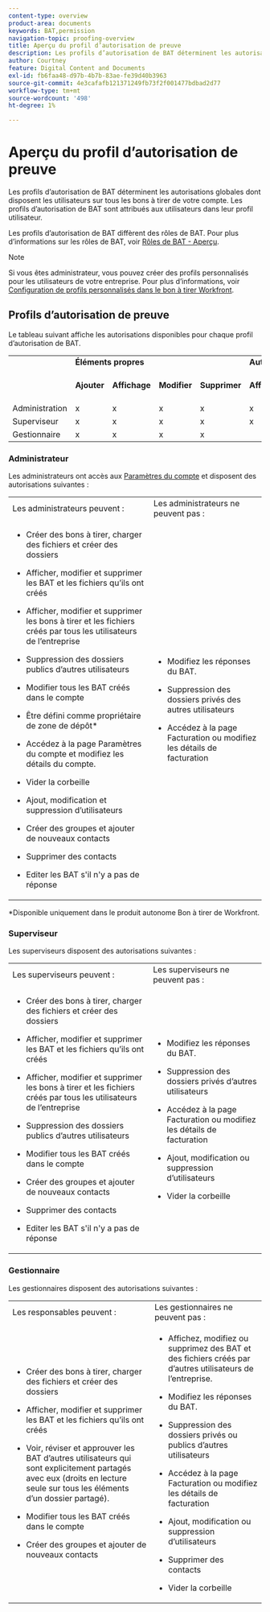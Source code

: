 ```yaml
---
content-type: overview
product-area: documents
keywords: BAT,permission
navigation-topic: proofing-overview
title: Aperçu du profil d’autorisation de preuve
description: Les profils d’autorisation de BAT déterminent les autorisations globales dont disposent les utilisateurs sur tous les bons à tirer de votre compte. Les profils d’autorisation de BAT sont attribués aux utilisateurs dans leur profil utilisateur. Les profils d’autorisation de BAT diffèrent des rôles de BAT.
author: Courtney
feature: Digital Content and Documents
exl-id: fb6faa48-d97b-4b7b-83ae-fe39d40b3963
source-git-commit: 4e3cafafb121371249fb73f2f001477bdbad2d77
workflow-type: tm+mt
source-wordcount: '498'
ht-degree: 1%

---
```


# Aperçu du profil d’autorisation de preuve

<!--Audited: 12/2023-->

Les profils d’autorisation de BAT déterminent les autorisations globales dont disposent les utilisateurs sur tous les bons à tirer de votre compte. Les profils d’autorisation de BAT sont attribués aux utilisateurs dans leur profil utilisateur.

Les profils d’autorisation de BAT diffèrent des rôles de BAT. Pour plus d’informations sur les rôles de BAT, voir [Rôles de BAT - Aperçu](../../../review-and-approve-work/proofing/proofing-overview/proof-roles.md).

>[!NOTE]
>
>Si vous êtes administrateur, vous pouvez créer des profils personnalisés pour les utilisateurs de votre entreprise. Pour plus d’informations, voir [Configuration de profils personnalisés dans le bon à tirer Workfront](../../../workfront-proof/wp-acct-admin/account-settings/configure-custom-profiles.md).

<!--
<p data-mc-conditions="QuicksilverOrClassic.Draft mode">Consider the following about roles and permissions:</p>
-->

<!--
<ul data-mc-conditions="QuicksilverOrClassic.Draft mode">
<li> <p>Assigned profile permissions relate only to the users and items in your own account. The exception is in the case of Satellite accounts, where the Administrator and Billing Administrator for the main (hub) accounts can access and manage the account settings and billing of those accounts from the hub account level.</p> </li>
<li> <p>Billing Administrators and Administrators can delete users. This can only be done in Account settings.</p> </li>
<li>When Billing Administrators and Administrators view proofs that are owned by other users in their account, they view them with the role of a Reviewer.</li>
<li>Using the Read Only role, Billing Administrators and Administrators can access proofs in folders shared with them or in folders created by them. </li>
</ul>
-->

## Profils d’autorisation de preuve

Le tableau suivant affiche les autorisations disponibles pour chaque profil d’autorisation de BAT.

<table>
  <tr>
   <td colspan="1" ><strong></strong>
   </td>
   <td colspan="4" ><strong>Éléments propres</strong>
   </td>
   <td colspan="3" ><strong>Autres éléments d’utilisateur</strong>
   </td>
   <td><strong>Administration</strong>
   </td>
  </tr>
  <tr>
   <td>
   </td>
   <td><strong>Ajouter</strong>
   </td>
   <td><strong>Affichage</strong>
   </td>
   <td><strong>Modifier</strong>
   </td>
   <td><strong>Supprimer</strong>
   </td>
   <td><strong>Affichage</strong>
   </td>
   <td><strong>Modifier</strong>
   </td>
   <td><strong>Supprimer</strong>
   </td>
   <td><strong>Modification et suppression</strong>
   </td>
  </tr>
  <tr>
   <td>Administration
   </td>
   <td>x
   </td>
   <td>x
   </td>
   <td>x
   </td>
   <td>x
   </td>
   <td>x
   </td>
   <td>x
   </td>
   <td>x
   </td>
   <td>x
   </td>
  </tr>
  <tr>
   <td>Superviseur
   </td>
   <td>x
   </td>
   <td>x
   </td>
   <td>x
   </td>
   <td>x
   </td>
   <td>x
   </td>
   <td>x
   </td>
   <td>x
   </td>
   <td>
   </td>
  </tr>
  <tr>
   <td>Gestionnaire
   </td>
   <td>x
   </td>
   <td>x
   </td>
   <td>x
   </td>
   <td>x
   </td>
   <td>
   </td>
   <td>
   </td>
   <td>
   </td>
   <td>
   </td>
  </tr>
</table>

### Administrateur

Les administrateurs ont accès aux [Paramètres du compte](https://support.workfront.com/hc/en-us/sections/115000912147-Account-Settings) et disposent des autorisations suivantes :

<table style="table-layout:auto"> 
 <col> 
 <col> 
 <tbody> 
  <tr> 
   <td>Les administrateurs peuvent :</td> 
   <td>Les administrateurs ne peuvent pas :</td> 
  </tr> 
  <tr> 
   <td> 
    <ul> 
     <li> <p>Créer des bons à tirer, charger des fichiers et créer des dossiers</p> </li> 
     <li> <p>Afficher, modifier et supprimer les BAT et les fichiers qu’ils ont créés</p> </li> 
     <li> <p>Afficher, modifier et supprimer les bons à tirer et les fichiers créés par tous les utilisateurs de l’entreprise</p> </li> 
     <li> <p>Suppression des dossiers publics d’autres utilisateurs</p> </li> 
     <li> <p>Modifier tous les BAT créés dans le compte</p> </li> 
     <li> <p>Être défini comme propriétaire de zone de dépôt*</p> </li> 
     <li> <p>Accédez à la page Paramètres du compte et modifiez les détails du compte.</p> </li> 
     <li> <p>Vider la corbeille</p> </li> 
     <li> <p>Ajout, modification et suppression d’utilisateurs</p> </li> 
     <li> <p>Créer des groupes et ajouter de nouveaux contacts</p> </li> 
     <li> <p>Supprimer des contacts</p> </li> 
     <li> <p>Editer les BAT s'il n'y a pas de réponse</p> </li> 
    </ul> </td> 
   <td> 
    <ul> 
     <li> <p>Modifiez les réponses du BAT.</p> </li> 
     <li> <p>Suppression des dossiers privés des autres utilisateurs</p> </li> 
     <li> <p>Accédez à la page Facturation ou modifiez les détails de facturation</p> </li> 
    </ul> </td> 
  </tr> 
 </tbody> 
</table>

&#42;Disponible uniquement dans le produit autonome Bon à tirer de Workfront.

### Superviseur

Les superviseurs disposent des autorisations suivantes :

<table style="table-layout:auto"> 
 <col> 
 <col> 
 <tbody> 
  <tr> 
   <td>Les superviseurs peuvent :</td> 
   <td>Les superviseurs ne peuvent pas :</td> 
  </tr> 
  <tr> 
   <td> 
    <ul> 
     <li> <p>Créer des bons à tirer, charger des fichiers et créer des dossiers</p> </li> 
     <li> <p>Afficher, modifier et supprimer les BAT et les fichiers qu’ils ont créés</p> </li> 
     <li> <p>Afficher, modifier et supprimer les bons à tirer et les fichiers créés par tous les utilisateurs de l’entreprise</p> </li> 
     <li> <p>Suppression des dossiers publics d’autres utilisateurs</p> </li> 
     <li> <p>Modifier tous les BAT créés dans le compte</p> </li> 
     <li> <p>Créer des groupes et ajouter de nouveaux contacts</p> </li> 
     <li> <p>Supprimer des contacts</p> </li> 
     <li> <p>Editer les BAT s'il n'y a pas de réponse</p> </li> 
    </ul> </td> 
   <td> 
    <ul> 
     <li> <p>Modifiez les réponses du BAT.</p> </li> 
     <li> <p>Suppression des dossiers privés d’autres utilisateurs</p> </li> 
     <li> <p>Accédez à la page Facturation ou modifiez les détails de facturation</p> </li> 
     <li> <p>Ajout, modification ou suppression d’utilisateurs</p> </li> 
     <li> <p>Vider la corbeille</p> </li> 
    </ul> </td> 
  </tr> 
 </tbody> 
</table>

### Gestionnaire

Les gestionnaires disposent des autorisations suivantes :

<table style="table-layout:auto"> 
 <col> 
 <col> 
 <tbody> 
  <tr> 
   <td>Les responsables peuvent :</td> 
   <td>Les gestionnaires ne peuvent pas :</td> 
  </tr> 
  <tr> 
   <td> 
    <ul> 
     <li> <p>Créer des bons à tirer, charger des fichiers et créer des dossiers</p> </li> 
     <li> <p>Afficher, modifier et supprimer les BAT et les fichiers qu’ils ont créés</p> </li> 
     <li> <p>Voir, réviser et approuver les BAT d’autres utilisateurs qui sont explicitement partagés avec eux (droits en lecture seule sur tous les éléments d’un dossier partagé).</p> </li> 
     <li> <p>Modifier tous les BAT créés dans le compte</p> </li> 
     <li> <p>Créer des groupes et ajouter de nouveaux contacts</p> </li> 
    </ul> </td> 
   <td> 
    <ul> 
     <li> <p>Affichez, modifiez ou supprimez des BAT et des fichiers créés par d’autres utilisateurs de l’entreprise. </p> </li><li><p>Modifiez les réponses du BAT.</p> </li> 
     <li> <p>Suppression des dossiers privés ou publics d’autres utilisateurs</p> </li> 
     <li> <p>Accédez à la page Facturation ou modifiez les détails de facturation</p> </li> 
     <li> <p>Ajout, modification ou suppression d’utilisateurs</p> </li> 
     <li> <p> Supprimer des contacts</p> </li> 
     <li> <p>Vider la corbeille</p> </li> 
    </ul> </td> 
  </tr> 
 </tbody> 
</table>

<!--
<h3 data-mc-conditions="QuicksilverOrClassic.Draft mode">Observer</h3>
-->

<!--
<p data-mc-conditions="QuicksilverOrClassic.Draft mode">Observers have the following permissions:</p>
-->

<!--
<p data-mc-conditions="QuicksilverOrClassic.Draft mode"> <img src="assets/cleaner2.png">Can see, review, and approve proofs of other users that are explicitly shared with them (Read-only rights to everything in a shared folder). For more information, see <a href="../../../workfront-proof/wp-work-proofsfiles/share-proofs-and-files/manage-proof-roles.md" class="MCXref xref">Manage Proof Roles in Workfront Proof</a>.</p>
-->

<!--
<p data-mc-conditions="QuicksilverOrClassic.Draft mode"> <img src="assets/cleaner2.png">Can view files that are explicitly shared with them. </p>
-->

<!--
<p data-mc-conditions="QuicksilverOrClassic.Draft mode"> <img src="assets/no2.png">Cannot create proofs, upload files, and create folders. For more information, see <a href="../../../workfront-proof/wp-work-proofsfiles/create-proofs-and-files/upload-files-web-content.md" class="MCXref xref">Upload Files and Web Content to Workfront Proof</a>.</p>
-->

<!--
<p data-mc-conditions="QuicksilverOrClassic.Draft mode"> <img src="assets/no2.png">Cannot view, edit, or delete proofs and files created by other users in the organization.</p>
-->

<!--
<p data-mc-conditions="QuicksilverOrClassic.Draft mode"> <img src="assets/no2.png">Cannot edit proofs or replies.</p>
-->

<!--
<p data-mc-conditions="QuicksilverOrClassic.Draft mode"> <img src="assets/no2.png">Cannot delete any items created in the organization.</p>
-->

<!--
<p data-mc-conditions="QuicksilverOrClassic.Draft mode"> <img src="assets/no2.png">Cannot access the Billing page or Account settings. For more information, see <a href="../../../workfront-proof/wp-billingsettings/manage-your-billing/wp-billing-page.md" class="MCXref xref">The Workfront Proof Billing Page</a> and <a href="../../../workfront-proof/wp-acct-admin/account-settings/account-settings.md" class="MCXref xref">Account settings in Workfront Proof</a>.</p>
-->

<!--
<p data-mc-conditions="QuicksilverOrClassic.Draft mode"> <img src="assets/no2.png">Cannot be set as the Dropzone owner. For more information, see <a href="../../../workfront-proof/wp-acct-admin/account-settings/configure-dropzone-in-wp.md" class="MCXref xref">Configure the dropzone in Workfront Proof</a>.</p>
-->

<!--
<p data-mc-conditions="QuicksilverOrClassic.Draft mode"> <img src="assets/no2.png">Cannot empty the trash. For more information, see <a href="../../../workfront-proof/wp-work-proofsfiles/manage-your-work/restore-and-empty-trash.md" class="MCXref xref">Restore and Empty the Trash in Workfront Proof</a>.</p>
-->

<!--
<p data-mc-conditions="QuicksilverOrClassic.Draft mode"> <img src="assets/no2.png">Cannot add, edit, or delete users. </p>
-->

<!--
<p data-mc-conditions="QuicksilverOrClassic.Draft mode"> <img src="assets/no2.png">Cannot create groups or add new contacts. </p>
-->

<!--
<p data-mc-conditions="QuicksilverOrClassic.Draft mode"> <img src="assets/no2.png">Cannot delete contacts. </p>
-->


><!--
><p data-mc-conditions="QuicksilverOrClassic.Draft mode">Menus and functions available to Observers are limited. </p>>
>-->
>  <!--
>  <li data-mc-conditions="QuicksilverOrClassic.Draft mode">Observers do not see the Header menu or the green New menu in their Dashboard</li>>
>  -->
>  <!--
>  <li data-mc-conditions="QuicksilverOrClassic.Draft mode">Observers do not see the following links in their Settings: Account settings, Billing </li>>
>  -->

<!--
<h3 data-mc-conditions="QuicksilverOrClassic.Draft mode">Guest</h3>
-->

<!--
<p data-mc-conditions="QuicksilverOrClassic.Draft mode">The Guest profile is used to give access to proofs for reviewers who do not have their own Workfront Proof account. Guests can access proofs shared with them directly via their personal email notifications.</p>
-->

<!--
<p data-mc-conditions="QuicksilverOrClassic.Draft mode"> <img src="assets/cleaner2.png">Can view, review, and approve proofs that are explicitly shared with them.</p>
-->

<!--
<p data-mc-conditions="QuicksilverOrClassic.Draft mode"> <img src="assets/cleaner2.png">Can view files that are explicitly shared with them.</p>
-->

<!--
<p data-mc-conditions="QuicksilverOrClassic.Draft mode"> <img src="assets/no2.png">Cannot access the Dashboard.</p>
-->

<!--
<p data-mc-conditions="QuicksilverOrClassic.Draft mode"> <img src="assets/no2.png">Cannot have folders shared with them. For more information, see <a href="../../../workfront-proof/wp-work-proofsfiles/organize-your-work/manage-folders.md" class="MCXref xref">Manage Folders in Workfront Proof</a>.</p>
-->

<!--
<p data-mc-conditions="QuicksilverOrClassic.Draft mode"> <img src="assets/no2.png">Cannot be added as Authors or Moderators to the proofs. For more information, see <a href="../../../workfront-proof/wp-work-proofsfiles/share-proofs-and-files/manage-proof-roles.md" class="MCXref xref">Manage Proof Roles in Workfront Proof</a>.</p>
-->

<!--
<note type="note">
 Guests are not Workfront Proof users, so they cannot see all the proofs shared with them in their own Dashboard.
</note>
-->
